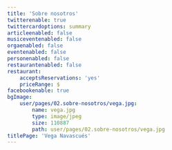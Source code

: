 ```yaml
---
title: 'Sobre nosotros'
twitterenable: true
twittercardoptions: summary
articleenabled: false
musiceventenabled: false
orgaenabled: false
eventenabled: false
personenabled: false
restaurantenabled: false
restaurant:
    acceptsReservations: 'yes'
    priceRange: $
facebookenable: true
bgImage:
    user/pages/02.sobre-nosotros/vega.jpg:
        name: vega.jpg
        type: image/jpeg
        size: 110887
        path: user/pages/02.sobre-nosotros/vega.jpg
titlePage: 'Vega Navascués'
---
```


